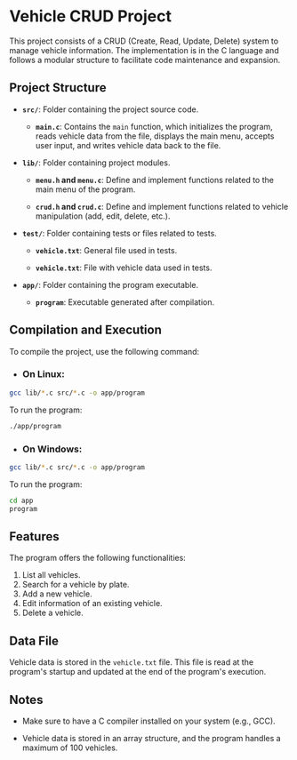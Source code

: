 # Vehicle CRUD Project

This project consists of a CRUD (Create, Read, Update, Delete) system to manage vehicle information. The implementation is in the C language and follows a modular structure to facilitate code maintenance and expansion.

## Project Structure

- **`src/`**: Folder containing the project source code.

  - **`main.c`**: Contains the `main` function, which initializes the program, reads vehicle data from the file, displays the main menu, accepts user input, and writes vehicle data back to the file.

- **`lib/`**: Folder containing project modules.

  - **`menu.h` and `menu.c`**: Define and implement functions related to the main menu of the program.

  - **`crud.h` and `crud.c`**: Define and implement functions related to vehicle manipulation (add, edit, delete, etc.).

- **`test/`**: Folder containing tests or files related to tests.

  - **`vehicle.txt`**: General file used in tests.

  - **`vehicle.txt`**: File with vehicle data used in tests.

- **`app/`**: Folder containing the program executable.

  - **`program`**: Executable generated after compilation.

## Compilation and Execution

To compile the project, use the following command:

- ### On Linux:

```bash
gcc lib/*.c src/*.c -o app/program
```

To run the program:

```bash
./app/program
```

- ### On Windows:

 ```bash
gcc lib/*.c src/*.c -o app/program
```

To run the program:

```bash
cd app
program
```

## Features

The program offers the following functionalities:

1. List all vehicles.
2. Search for a vehicle by plate.
3. Add a new vehicle.
4. Edit information of an existing vehicle.
5. Delete a vehicle.

## Data File

Vehicle data is stored in the `vehicle.txt` file. This file is read at the program's startup and updated at the end of the program's execution.

## Notes

- Make sure to have a C compiler installed on your system (e.g., GCC).

- Vehicle data is stored in an array structure, and the program handles a maximum of 100 vehicles.